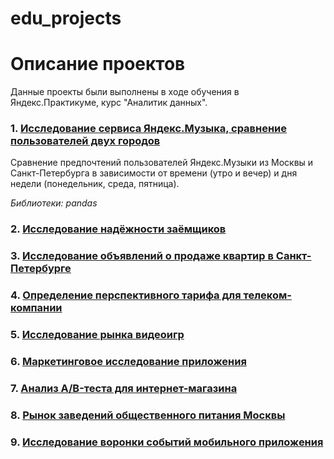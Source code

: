 # edu_projects

# Описание проектов

Данные проекты были выполнены в ходе обучения в Яндекс.Практикуме, курс "Аналитик данных".

### 1. [Исследование сервиса Яндекс.Музыка, сравнение пользователей двух городов](https://github.com/valeriia-utgof/edu_projects/tree/main/yandex_music_moscow_spb)

Сравнение предпочтений пользователей Яндекс.Музыки из Москвы и Санкт-Петербурга в зависимости от времени (утро и вечер) и дня недели (понедельник, среда, пятница).

*Библиотеки: pandas*

### 2. [Исследование надёжности заёмщиков](https://github.com/valeriia-utgof/edu_projects/tree/main/credit_scoring)

### 3. [Исследование объявлений о продаже квартир в Санкт-Петербурге](https://github.com/valeriia-utgof/edu_projects/tree/main/real_estate_spb)

### 4. [Определение перспективного тарифа для телеком-компании](https://github.com/valeriia-utgof/edu_projects/tree/main/telecom_operator_tariffs)

### 5. [Исследование рынка видеоигр](https://github.com/valeriia-utgof/edu_projects/tree/main/video_games_sales)

### 6. [Маркетинговое исследование приложения](https://github.com/valeriia-utgof/edu_projects/tree/main/marketing_analysis)

### 7. [Анализ A/B-теста для интернет-магазина](https://github.com/valeriia-utgof/edu_projects/tree/main/AB_test)

### 8. [Рынок заведений общественного питания Москвы](https://github.com/valeriia-utgof/edu_projects/tree/main/public_catering_moscow)

### 9. [Исследование воронки событий мобильного приложения](https://github.com/valeriia-utgof/edu_projects/tree/main/sales_funnel)
